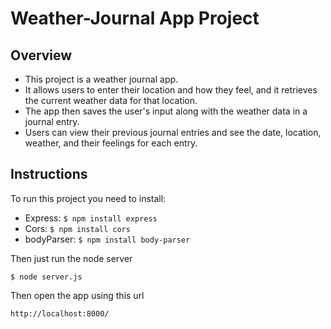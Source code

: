 # Weather-Journal App Project

## Overview

 * This project is a weather journal app.
 * It allows users to enter their location and how they feel, and it retrieves the current weather data for that location.
 * The app then saves the user's input along with the weather data in a journal entry.
 * Users can view their previous journal entries and see the date, location, weather, and their feelings for each entry.



## Instructions
To run this project you need to install:
- Express: `$ npm install express`
- Cors: `$ npm install cors`
- bodyParser: `$ npm install body-parser`

Then just run the node server

`$ node server.js`

Then open the app using this url

`http://localhost:8000/`
